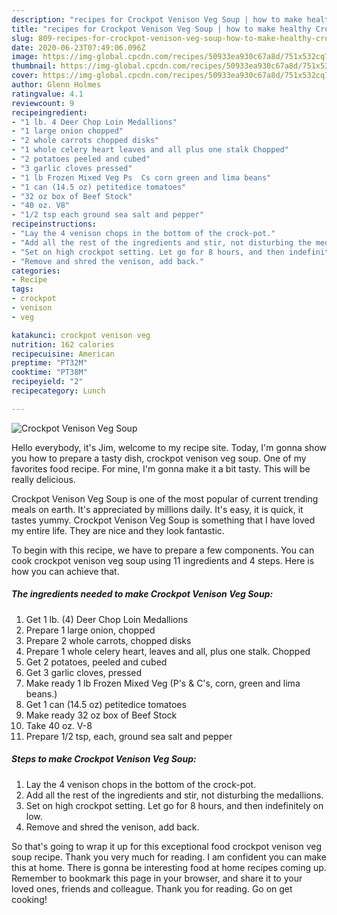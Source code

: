 ```yaml
---
description: "recipes for Crockpot Venison Veg Soup | how to make healthy Crockpot Venison Veg Soup"
title: "recipes for Crockpot Venison Veg Soup | how to make healthy Crockpot Venison Veg Soup"
slug: 809-recipes-for-crockpot-venison-veg-soup-how-to-make-healthy-crockpot-venison-veg-soup
date: 2020-06-23T07:49:06.096Z
image: https://img-global.cpcdn.com/recipes/50933ea930c67a8d/751x532cq70/crockpot-venison-veg-soup-recipe-main-photo.jpg
thumbnail: https://img-global.cpcdn.com/recipes/50933ea930c67a8d/751x532cq70/crockpot-venison-veg-soup-recipe-main-photo.jpg
cover: https://img-global.cpcdn.com/recipes/50933ea930c67a8d/751x532cq70/crockpot-venison-veg-soup-recipe-main-photo.jpg
author: Glenn Holmes
ratingvalue: 4.1
reviewcount: 9
recipeingredient:
- "1 lb. 4 Deer Chop Loin Medallions"
- "1 large onion chopped"
- "2 whole carrots chopped disks"
- "1 whole celery heart leaves and all plus one stalk Chopped"
- "2 potatoes peeled and cubed"
- "3 garlic cloves pressed"
- "1 lb Frozen Mixed Veg Ps  Cs corn green and lima beans"
- "1 can (14.5 oz) petitedice tomatoes"
- "32 oz box of Beef Stock"
- "40 oz. V8"
- "1/2 tsp each ground sea salt and pepper"
recipeinstructions:
- "Lay the 4 venison chops in the bottom of the crock-pot."
- "Add all the rest of the ingredients and stir, not disturbing the medallions."
- "Set on high crockpot setting. Let go for 8 hours, and then indefinitely on low."
- "Remove and shred the venison, add back."
categories:
- Recipe
tags:
- crockpot
- venison
- veg

katakunci: crockpot venison veg 
nutrition: 162 calories
recipecuisine: American
preptime: "PT32M"
cooktime: "PT38M"
recipeyield: "2"
recipecategory: Lunch

---
```



![Crockpot Venison Veg Soup](https://img-global.cpcdn.com/recipes/50933ea930c67a8d/751x532cq70/crockpot-venison-veg-soup-recipe-main-photo.jpg)

Hello everybody, it's Jim, welcome to my recipe site. Today, I'm gonna show you how to prepare a tasty dish, crockpot venison veg soup. One of my favorites food recipe. For mine, I'm gonna make it a bit tasty. This will be really delicious.

Crockpot Venison Veg Soup is one of the most popular of current trending meals on earth. It's appreciated by millions daily. It's easy, it is quick, it tastes yummy. Crockpot Venison Veg Soup is something that I have loved my entire life. They are nice and they look fantastic.




To begin with this recipe, we have to prepare a few components. You can cook crockpot venison veg soup using 11 ingredients and 4 steps. Here is how you can achieve that.

<!--inarticleads1-->

##### The ingredients needed to make Crockpot Venison Veg Soup:

1. Get 1 lb. (4) Deer Chop Loin Medallions
1. Prepare 1 large onion, chopped
1. Prepare 2 whole carrots, chopped disks
1. Prepare 1 whole celery heart, leaves and all, plus one stalk. Chopped
1. Get 2 potatoes, peeled and cubed
1. Get 3 garlic cloves, pressed
1. Make ready 1 lb Frozen Mixed Veg (P&#39;s &amp; C&#39;s, corn, green and lima beans.)
1. Get 1 can (14.5 oz) petitedice tomatoes
1. Make ready 32 oz box of Beef Stock
1. Take 40 oz. V-8
1. Prepare 1/2 tsp, each, ground sea salt and pepper




<!--inarticleads2-->

##### Steps to make Crockpot Venison Veg Soup:

1. Lay the 4 venison chops in the bottom of the crock-pot.
1. Add all the rest of the ingredients and stir, not disturbing the medallions.
1. Set on high crockpot setting. Let go for 8 hours, and then indefinitely on low.
1. Remove and shred the venison, add back.




So that's going to wrap it up for this exceptional food crockpot venison veg soup recipe. Thank you very much for reading. I am confident you can make this at home. There is gonna be interesting food at home recipes coming up. Remember to bookmark this page in your browser, and share it to your loved ones, friends and colleague. Thank you for reading. Go on get cooking!

